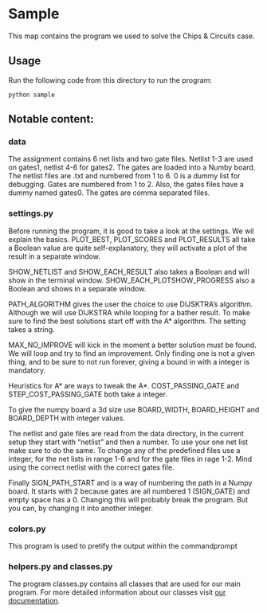 # Sample

This map contains the program we used to solve the Chips & Circuits case.

## Usage
Run the following code from this directory to run the program:
```
python sample
```

## Notable content:

### data

The assignment contains 6 net lists and two gate files. Netlist 1-3 are used on gates1, netlist 4-6 for gates2.
The gates are loaded into a Numby board.
The netlist files are .txt and numbered from 1 to 6. 0 is a dummy list for debugging.
Gates are numbered from 1 to 2. Also, the gates files have a dummy named gates0. The gates are comma separated files.

### settings.py

Before running the program, it is good to take a look at the settings. We wil explain the basics.
PLOT_BEST, PLOT_SCORES and PLOT_RESULTS all take a Boolean value are quite self-explanatory, they will activate a plot of the result in a separate window.

SHOW_NETLIST and SHOW_EACH_RESULT also takes a Boolean and will show in the terminal window. SHOW_EACH_PLOTSHOW_PROGRESS also a Boolean and shows in a separate window.

PATH_ALGORITHM gives the user the choice to use DIJSKTRA’s algorithm. Although we will use DIJKSTRA while looping for a bather result. To make sure to find the best solutions start off with the A* algorithm. The setting takes a string.

MAX_NO_IMPROVE will kick in the moment a better solution must be found. We will loop and try to find an improvement. Only finding one is not a given thing, and to be sure to not run forever, giving a bound in with a integer is mandatory.

Heuristics for A* are ways to tweak the A*. COST_PASSING_GATE and STEP_COST_PASSING_GATE both take a integer.

To give the numpy board a 3d size use BOARD_WIDTH, BOARD_HEIGHT and BOARD_DEPTH with integer values.

The netlist and gate files are read from the data directory, in the current setup they start with “netlist” and then a number. To use your one net list make sure to do the same. To change any of the predefined files use a integer, for the net lists in range 1-6 and for the gate files in rage 1-2. Mind using the correct netlist with the correct gates file.

Finally SIGN_PATH_START and is a way of numbering the path in a Numpy board. It starts with 2 because gates are all numbered 1 (SIGN_GATE) and empty space has a 0. Changing this will probably break the program. But you can, by changing it into another integer.

### colors.py

This program is used to pretify the output within the commandprompt

### helpers.py and classes.py
The program classes.py contains all classes that are used for our main program.
For more detailed information about our classes visit [our documentation](https://lennartjklein.github.io/pathfinder/).
